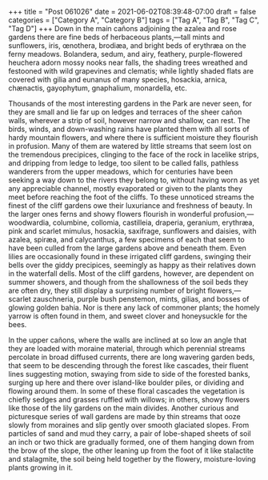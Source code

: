 +++
title = "Post 061026"
date = 2021-06-02T08:39:48-07:00
draft = false
categories = ["Category A", "Category B"]
tags = ["Tag A", "Tag B", "Tag C", "Tag D"]
+++
Down in the main cañons adjoining the azalea and rose gardens there are fine beds of herbaceous plants,—tall mints and sunflowers, iris, œnothera, brodiæa, and bright beds of erythræa on the ferny meadows. Bolandera, sedum, and airy, feathery, purple-flowered heuchera adorn mossy nooks near falls, the shading trees wreathed and festooned with wild grapevines and clematis; while lightly shaded flats are covered with gilia and eunanus of many species, hosackia, arnica, chænactis, gayophytum, gnaphalium, monardella, etc.

Thousands of the most interesting gardens in the Park are never seen, for they are small and lie far up on ledges and terraces of the sheer cañon walls, wherever a strip of soil, however narrow and shallow, can rest. The birds, winds, and down-washing rains have planted them with all sorts of hardy mountain flowers, and where there is sufficient moisture they flourish in profusion. Many of them are watered by little streams that seem lost on the tremendous precipices, clinging to the face of the rock in lacelike strips, and dripping from ledge to ledge, too silent to be called falls, pathless wanderers from the upper meadows, which for centuries have been seeking a way down to the rivers they belong to, without having worn as yet any appreciable channel, mostly evaporated or given to the plants they meet before reaching the foot of the cliffs. To these unnoticed streams the finest of the cliff gardens owe their luxuriance and freshness of beauty. In the larger ones ferns and showy flowers flourish in wonderful profusion,—woodwardia, columbine, collomia, castilleia, draperia, geranium, erythræa, pink and scarlet mimulus, hosackia, saxifrage, sunflowers and daisies, with azalea, spiræa, and calycanthus, a few specimens of each that seem to have been culled from the large gardens above and beneath them. Even lilies are occasionally found in these irrigated cliff gardens, swinging their bells over the giddy precipices, seemingly as happy as their relatives down in the waterfall dells. Most of the cliff gardens, however, are dependent on summer showers, and though from the shallowness of the soil beds they are often dry, they still display a surprising number of bright flowers,—scarlet zauschneria, purple bush penstemon, mints, gilias, and bosses of glowing golden bahia. Nor is there any lack of commoner plants; the homely yarrow is often found in them, and sweet clover and honeysuckle for the bees.

In the upper cañons, where the walls are inclined at so low an angle that they are loaded with moraine material, through which perennial streams percolate in broad diffused currents, there are long wavering garden beds, that seem to be descending through the forest like cascades, their fluent lines suggesting motion, swaying from side to side of the forested banks, surging up here and there over island-like boulder piles, or dividing and flowing around them. In some of these floral cascades the vegetation is chiefly sedges and grasses ruffled with willows; in others, showy flowers like those of the lily gardens on the main divides. Another curious and picturesque series of wall gardens are made by thin streams that ooze slowly from moraines and slip gently over smooth glaciated slopes. From particles of sand and mud they carry, a pair of lobe-shaped sheets of soil an inch or two thick are gradually formed, one of them hanging down from the brow of the slope, the other leaning up from the foot of it like stalactite and stalagmite, the soil being held together by the flowery, moisture-loving plants growing in it.
